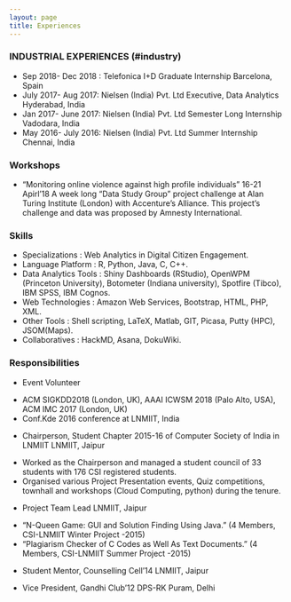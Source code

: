 ```yaml
---
layout: page
title: Experiences
---
```


### INDUSTRIAL EXPERIENCES (#industry)
- Sep 2018- Dec 2018 :	Telefonica I+D	Graduate Internship	Barcelona, Spain
- July 2017- Aug 2017:	Nielsen (India) Pvt. Ltd	Executive, Data Analytics	Hyderabad, India
- Jan 2017- June 2017:	Nielsen (India) Pvt. Ltd	Semester Long Internship	Vadodara, India
- May 2016- July 2016:	Nielsen (India) Pvt. Ltd	Summer Internship	Chennai, India

### Workshops
* “Monitoring online violence against high profile individuals”		16-21 Apirl’18
A week long “Data Study Group” project challenge at Alan Turing Institute (London) with Accenture’s Alliance. This project’s challenge and data was proposed by Amnesty International.
### Skills
-	Specializations      : Web Analytics in Digital Citizen Engagement.
-	Language Platform    : R, Python, Java, C, C++.
-	Data Analytics Tools : Shiny Dashboards (RStudio), OpenWPM (Princeton University), Botometer (Indiana university), Spotfire (Tibco), IBM SPSS, IBM Cognos.
-	Web Technologies     : Amazon Web Services, Bootstrap, HTML, PHP, XML.
-	Other Tools          : Shell scripting, LaTeX, Matlab, GIT, Picasa, Putty (HPC), JSOM(Maps).
-	Collaboratives       : HackMD, Asana, DokuWiki.

### Responsibilities

- Event Volunteer
*	ACM SIGKDD2018 (London, UK), AAAI ICWSM 2018 (Palo Alto, USA),  ACM IMC 2017 (London, UK)
*	Conf.Kde 2016 conference at LNMIIT, India
- Chairperson, Student Chapter 2015-16 of Computer Society of India in LNMIIT   	LNMIIT, Jaipur                
*	Worked as the Chairperson and managed a student council of 33 students with 176 CSI registered students.
*	Organised various Project Presentation events, Quiz competitions, townhall and workshops (Cloud Computing, python) during the tenure.
- Project Team Lead                              		  					LNMIIT, Jaipur                	
*	“N-Queen Game: GUI and Solution Finding Using Java.”              (4 Members, CSI-LNMIIT Winter Project -2015)
*	“Plagiarism Checker of C Codes as Well As Text Documents.”     (4 Members, CSI-LNMIIT Summer Project -2015)
- Student Mentor, Counselling Cell’14                               					LNMIIT, Jaipur
* Vice President, Gandhi Club’12 								DPS-RK Puram, Delhi
